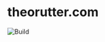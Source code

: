 # theorutter.com
![Build](https://github.com/theo-r/theorutter.com/blob/master/.github/workflows/build.yml/badge.svg)